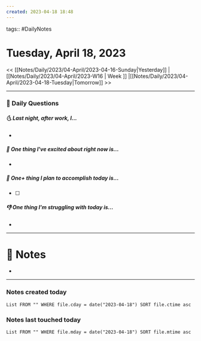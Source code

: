 ```yaml
---
created: 2023-04-18 18:48
---
```

tags:: #DailyNotes

# Tuesday, April 18, 2023

<< [[Notes/Daily/2023/04-April/2023-04-16-Sunday|Yesterday]] | [[Notes/Daily/2023/04-April/2023-W16 | Week ]] |[[Notes/Daily/2023/04-April/2023-04-18-Tuesday|Tomorrow]] >>

---
### 📅 Daily Questions
##### 🌜 Last night, after work, I...
- 

##### 🙌 One thing I've excited about right now is...
- 

##### 🚀 One+ thing I plan to accomplish today is...
- [ ] 

##### 👎 One thing I'm struggling with today is...
- 

---
# 📝 Notes
- 

---
### Notes created today
```dataview
List FROM "" WHERE file.cday = date("2023-04-18") SORT file.ctime asc
```

### Notes last touched today
```dataview
List FROM "" WHERE file.mday = date("2023-04-18") SORT file.mtime asc
```